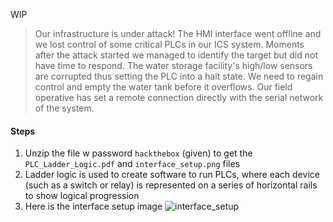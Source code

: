 WIP
> Our infrastructure is under attack! The HMI interface went offline and we lost control of some critical PLCs in our ICS system. Moments after the attack started we managed to identify the target but did not have time to respond. The water storage facility's high/low sensors are corrupted thus setting the PLC into a halt state. We need to regain control and empty the water tank before it overflows. Our field operative has set a remote connection directly with the serial network of the system.
#### Steps
1. Unzip the file w password `hackthebox` (given) to get the `PLC_Ladder_Logic.pdf` and `interface_setup.png` files
2. Ladder logic is used to create software to run PLCs, where each device (such as a switch or relay) is represented on a series of horizontal rails to show logical progression
3. Here is the interface setup image
![interface_setup](https://github.com/pwnedbyisa/writeups/assets/138353745/1a83dc50-28bc-4907-a7cd-4437ecb8b0a5)
